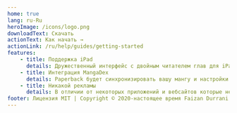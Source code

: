 ```yaml
---
home: true
lang: ru-Ru
heroImage: /icons/logo.png
downloadText: Скачать
actionText: Как начать →
actionLink: /ru/help/guides/getting-started
features:
    - title: Поддержка iPad
      details: Дружественный интерфейс с двойным читателем глав для iPad. (iPadOS 13.4+)
    - title: Интеграция MangaDex
      details: Paperback будет синхронизировать вашу мангу и настройки от и на MangaDex.
    - title: Никакой рекламы
      details: В отличии от некоторых приложений и вебсайтов которые не будут называться, здесь рекламы нет.
footer: Лицензия MIT | Copyright © 2020-настоящее время Faizan Durrani
---
```


